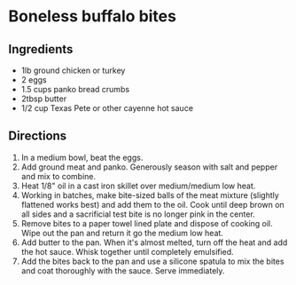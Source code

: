 # Boneless buffalo bites

## Ingredients

- 1lb ground chicken or turkey
- 2 eggs
- 1.5 cups panko bread crumbs
- 2tbsp butter
- 1/2 cup Texas Pete or other cayenne hot sauce

## Directions

1. In a medium bowl, beat the eggs.
2. Add ground meat and panko. Generously season with salt and pepper and mix to combine.
3. Heat 1/8" oil in a cast iron skillet over medium/medium low heat.
4. Working in batches, make bite-sized balls of the meat mixture (slightly flattened works best) and add them to the oil. Cook until deep brown on all sides and a sacrificial test bite is no longer pink in the center.
5. Remove bites to a paper towel lined plate and dispose of cooking oil. Wipe out the pan and return it go the medium low heat.
6. Add butter to the pan. When it's almost melted, turn off the heat and add the hot sauce. Whisk together until completely emulsified.
7. Add the bites back to the pan and use a silicone spatula to mix the bites and coat thoroughly with the sauce. Serve immediately.
